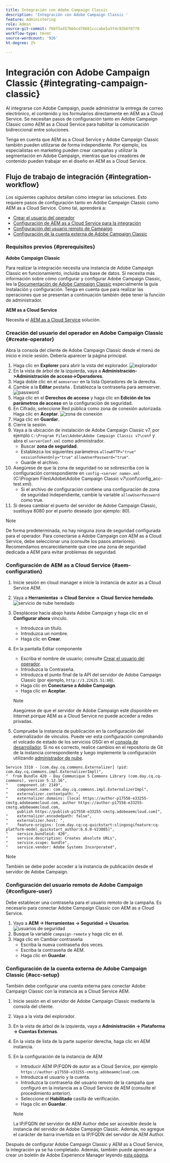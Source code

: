 ```yaml
---
title: Integración con Adobe Campaign Classic
description: 'Integración con Adobe Campaign Classic '
feature: Administering
role: Admin
source-git-commit: f68f5a457bbbcd76681cccabe5a3f4c92b6f8770
workflow-type: tm+mt
source-wordcount: '926'
ht-degree: 2%

---
```



# Integración con Adobe Campaign Classic {#integrating-campaign-classic}

Al integrarse con Adobe Campaign, puede administrar la entrega de correo electrónico, el contenido y los formularios directamente en AEM as a Cloud Service. Se necesitan pasos de configuración tanto en Adobe Campaign Classic como AEM as a Cloud Service para habilitar la comunicación bidireccional entre soluciones.

Tenga en cuenta que AEM as a Cloud Service y Adobe Campaign Classic también pueden utilizarse de forma independiente. Por ejemplo, los especialistas en marketing pueden crear campañas y utilizar la segmentación en Adobe Campaign, mientras que los creadores de contenido pueden trabajar en el diseño en AEM as a Cloud Service.

## Flujo de trabajo de integración {#integration-workflow}

Los siguientes capítulos detallan cómo integrar las soluciones. Esto requiere pasos de configuración tanto en Adobe Campaign Classic como AEM as a Cloud Service. Como tal, aprenderá a:

* [Crear el usuario del operador](#create-operator)
* [Configuración de AEM as a Cloud Service para la integración](#aem-configuration)
* [Configuración del usuario remoto de Campaign](#configure-user)
* [Configuración de la cuenta externa de Adobe Campaign Classic](#acc-setup)

### Requisitos previos {#prerequisites}

**Adobe Campaign Classic**

Para realizar la integración necesita una instancia de Adobe Campaign Classic en funcionamiento, incluida una base de datos. Si necesita más información sobre cómo configurar y configurar Adobe Campaign Classic, lea la [Documentación de Adobe Campaign Classic](https://experienceleague.adobe.com/docs/campaign-classic/using/campaign-classic-home.html) especialmente la guía Instalación y configuración. Tenga en cuenta que para realizar las operaciones que se presentan a continuación también debe tener la función de administrador.

**AEM as a Cloud Service**

Necesita el [AEM as a Cloud Service](https://experienceleague.adobe.com/docs/experience-manager-cloud-service/content/overview/introduction.html) solución.

### Creación del usuario del operador en Adobe Campaign Classic {#create-operator}

Abra la consola del cliente de Adobe Campaign Classic desde el menú de inicio e inicie sesión. Debería aparecer la página principal.

1. Haga clic en **Explorer** para abrir la vista del explorador.
   ![explorador](assets/explorer.png)
1. En la vista de árbol de la izquierda, vaya a **Administración->Administración de acceso->Operadores**.
1. Haga doble clic en el `aemserver` en la lista Operadores de la derecha.
1. Cambie a la **Editar** pestaña . Establezca la contraseña para aemserver.
   ![password](assets/aemserveredit.png)
1. Haga clic en el **Derechos de acceso** y haga clic en **Edición de los parámetros de acceso** en la configuración de seguridad.
1. En Cifrado, seleccione Red pública como zona de conexión autorizada. Haga clic en **Aceptar**.
   ![zona de conexión](assets/auth.png)
1. Haga clic en **Guardar**.
1. Cierre la sesión.
1. Vaya a la ubicación de instalación de Adobe Campaign Classic v7, por ejemplo `C:\Program Files\Adobe\Adobe Campaign Classic v7\conf` y abra el `serverConf.xml` como administrador.
   * Buscar **zona de seguridad**.
   * Establezca los siguientes parámetros `allowHTTP="true"` `sessionTokenOnly="true"` `allowUserPassword="true"`.
   * Guarde el archivo.
1. Asegúrese de que la zona de seguridad no se sobrescriba con la configuración correspondiente en `config-<server name>.xml` (C:\Program Files\Adobe\Adobe Campaign Classic v7\conf\config_acc-test.xml).
   * Si el archivo de configuración contiene una configuración de zona de seguridad independiente, cambie la variable `allowUserPassword` como true.
1. Si desea cambiar el puerto del servidor de Adobe Campaign Classic, sustituya 8080 por el puerto deseado (por ejemplo: 80).

>[!NOTE]
>
>De forma predeterminada, no hay ninguna zona de seguridad configurada para el operador. Para conectarse a Adobe Campaign con AEM as a Cloud Service, debe seleccionar una (consulte los pasos anteriores). Recomendamos encarecidamente que cree una zona de seguridad dedicada a AEM para evitar problemas de seguridad.

### Configuración de AEM as a Cloud Service {#aem-configuration}

1. Inicie sesión en cloud manager e inicie la instancia de autor as a Cloud Service AEM.
1. Vaya a **Herramientas → Cloud Service → Cloud Service heredado**.
   ![servicio de nube heredado](assets/legacy.png)
1. Desplácese hacia abajo hasta Adobe Campaign y haga clic en el **Configurar ahora** vínculo.
   * Introduzca un título.
   * Introduzca un nombre.
   * Haga clic en **Crear**.
1. En la pantalla Editar componente
   * Escriba el nombre de usuario; consulte [Crear el usuario del operador](#create-operator).
   * Introduzca la Contraseña.
   * Introduzca el punto final de la API del servidor de Adobe Campaign Classic (por ejemplo, `http://3.22625.51:80`).
   * Haga clic en **Conectarse a Adobe Campaign**.
   * Haga clic en **Aceptar**.

   >[!NOTE]
   >
   >Asegúrese de que el servidor de Adobe Campaign esté disponible en Internet porque AEM as a Cloud Service no puede acceder a redes privadas.
1. Compruebe la instancia de publicación en la configuración del externalizador de vínculos.
Puede ver esta configuración comprobando el volcado de estado de los servicios OSGi en el [consola de desarrollador](https://experienceleague.adobe.com/docs/experience-manager-learn/cloud-service/debugging/debugging-aem-as-a-cloud-service/developer-console.html#osgi-services).
Si no es correcto, realice cambios en el repositorio de Git de la instancia correspondiente y luego implemente la configuración utilizando [administrador de nube](https://experienceleague.adobe.com/docs/experience-manager-cloud-service/content/implementing/using-cloud-manager/deploy-code.html).

```
Service 3310 - [com.day.cq.commons.Externalizer] (pid: com.day.cq.commons.impl.ExternalizerImpl)",
"  from Bundle 420 - Day Communique 5 Commons Library (com.day.cq.cq-commons), version 5.12.16",
"    component.id: 2149",
"    component.name: com.day.cq.commons.impl.ExternalizerImpl",
"    externalizer.contextpath: ",
"    externalizer.domains: [local https://author-p17558-e33255-cmstg.adobeaemcloud.com, author https://author-p17558-e33255-cmstg.adobeaemcloud.com,
     publish https://publish-p17558-e33255-cmstg.adobeaemcloud.com]",
"    externalizer.encodedpath: false",
"    externalizer.host: ",
"    feature-origins: [com.day.cq:cq-quickstart:slingosgifeature:cq-platform-model_quickstart_author:6.6.0-V23085]",
"    service.bundleid: 420",
"    service.description: Creates absolute URLs",
"    service.scope: bundle",
"    service.vendor: Adobe Systems Incorporated",
```

>[!NOTE]
>
>También se debe poder acceder a la instancia de publicación desde el servidor de Adobe Campaign.

### Configuración del usuario remoto de Adobe Campaign {#configure-user}

Debe establecer una contraseña para el usuario remoto de la campaña. Es necesario para conectar Adobe Campaign Classic con AEM as a Cloud Service.

1. Vaya a **AEM → Herramientas → Seguridad → Usuarios**.
   ![usuarios de seguridad](assets/user.png)
1. Busque la variable `campaign-remote` y haga clic en él.
1. Haga clic en Cambiar contraseña
   * Escriba la nueva contraseña dos veces.
   * Escriba la contraseña de AEM.
   * Haga clic en **Guardar**.

### Configuración de la cuenta externa de Adobe Campaign Classic {#acc-setup}

También debe configurar una cuenta externa para conectar Adobe Campaign Classic con la instancia as a Cloud Service AEM.

1. Inicie sesión en el servidor de Adobe Campaign Classic mediante la consola del cliente.
1. Vaya a la vista del explorador.
1. En la vista de árbol de la izquierda, vaya a **Administración → Plataforma → Cuentas Externas**.
1. En la vista de lista de la parte superior derecha, haga clic en AEM instancia.
1. En la configuración de la instancia de AEM
   * Introducir AEM IP/FQDN de autor as a Cloud Service, por ejemplo `https://author-p17558-e33255-cmstg.adobeaemcloud.com`.
   * Introduzca el usuario y la cuenta.
   * Introduzca la contraseña del usuario remoto de la campaña que configuró en la instancia as a Cloud Service de AEM (consulte el procedimiento anterior).
   * Seleccione el **Habilitado** casilla de verificación.
   * Haga clic en **Guardar**.

   >[!NOTE]
   >
   >La IP/FQDN del servidor de AEM Author debe ser accesible desde la instancia del servidor de Adobe Campaign Classic. Además, no agregue el carácter de barra invertida en la IP/FQDN del servidor de AEM Author.

Después de configurar Adobe Campaign Classic y AEM as a Cloud Service, la integración ya se ha completado. Además, también puede aprender a crear un boletín de Adobe Experience Manager leyendo [esta página](/help/sites-cloud/integrating/creating-newsletter.md).
